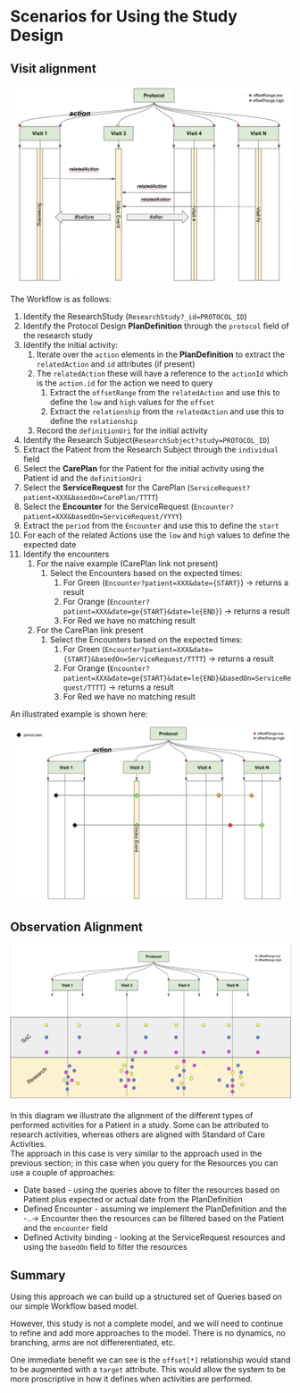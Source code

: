 # Scenarios for Using the Study Design

## Visit alignment
![](img/relatedAction.png)

The Workflow is as follows:
1. Identify the ResearchStudy (`ResearchStudy?_id=PROTOCOL_ID`)
2. Identify the Protocol Design **PlanDefinition** through the `protocol` field of the research study
3. Identify the initial activity:
   1. Iterate over the `action` elements in the **PlanDefinition** to extract the `relatedAction`  and `id` attributes (if present)
   2. The `relatedAction` these will have a reference to the `actionId` which is the `action.id` for the action we need to query
      1. Extract the `offsetRange` from the `relatedAction` and use this to define the `low` and `high` values for the `offset`
      2. Extract the `relationship` from the `relatedAction` and use this to define the `relationship`
   3. Record the `definitionUri` for the initial activity
4. Identify the Research Subject(`ResearchSubject?study=PROTOCOL_ID`)
5. Extract the Patient from the Research Subject through the `individual` field
6. Select the **CarePlan** for the Patient for the initial activity using the Patient id and the `definitionUri`
7. Select the **ServiceRequest** for the CarePlan (`ServiceRequest?patient=XXX&basedOn=CarePlan/TTTT`)
8. Select the **Encounter** for the ServiceRequest (`Encounter?patient=XXX&basedOn=ServiceRequest/YYYY`)
9. Extract the `period` from the `Encounter` and use this to define the `start`
10. For each of the related Actions use the `low` and `high` values to define the expected date
11. Identify the encounters
    1. For the naive example (CarePlan link not present) 
       1. Select the Encounters based on the expected times:
          1. For Green (`Encounter?patient=XXX&date={START}`) -> returns a result
          2. For Orange (`Encounter?patient=XXX&date=ge{START}&date=le{END}`) -> returns a result
          3. For Red we have no matching result
    2. For the CarePlan link present
       1. Select the Encounters based on the expected times:
          1. For Green (`Encounter?patient=XXX&date={START}&basedOn=ServiceRequest/TTTT`) -> returns a result
          2. For Orange (`Encounter?patient=XXX&date=ge{START}&date=le{END}&basedOn=ServiceRequest/TTTT`) -> returns a result
          3. For Red we have no matching result

An illustrated example is shown here:

![](img/subject_encounters.png)


## Observation Alignment 

![](img/soc_vs_research.png)

In this diagram we illustrate the alignment of the different types of performed activities for a Patient in a study. Some can be attributed to research activities, whereas others are aligned with Standard of Care Activities.  
The approach in this case is very similar to the approach used in the previous section; in this case when you query for the Resources you can use a couple of approaches:
* Date based - using the queries above to filter the resources based on Patient plus expected or actual date from the PlanDefinition
* Defined Encounter - assuming we implement the PlanDefinition and the -..-> Encounter then the resources can be filtered based on the Patient and the `encounter` field
* Defined Activity binding - looking at the ServiceRequest resources and using the `basedOn` field to filter the resources


## Summary
Using this approach we can build up a structured set of Queries based on our simple Workflow based model.  

However, this study is not a complete model, and we will need to continue to refine and add more approaches to the model. There is no dynamics, no branching, arms are not differerentiated, etc. 

One immediate benefit we can see is the `offset[*]` relationship would stand to be augmented with a `target` attribute.  This would allow the system to be more proscriptive in how it defines when activities are performed. 